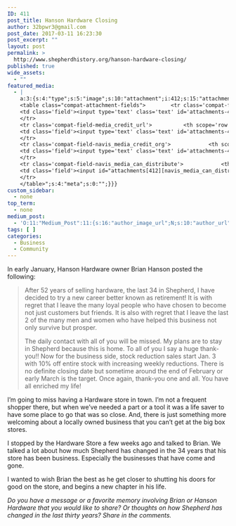 ```yaml
---
ID: 411
post_title: Hanson Hardware Closing
author: 32bpwr3@gmail.com
post_date: 2017-03-11 16:23:30
post_excerpt: ""
layout: post
permalink: >
  http://www.shepherdhistory.org/hanson-hardware-closing/
published: true
wide_assets:
  - ""
featured_media:
  - |
    a:3:{s:4:"type";s:5:"image";s:10:"attachment";i:412;s:15:"attachment_data";a:33:{s:2:"id";i:412;s:5:"title";s:8:"100_0997";s:8:"filename";s:12:"100_0997.jpg";s:3:"url";s:70:"http://www.shepherdhistory.org/wp-content/uploads/2017/03/100_0997.jpg";s:4:"link";s:49:"http://www.shepherdhistory.org/?attachment_id=412";s:3:"alt";s:0:"";s:6:"author";s:1:"1";s:11:"description";s:0:"";s:7:"caption";s:0:"";s:4:"name";s:8:"100_0997";s:6:"status";s:7:"inherit";s:10:"uploadedTo";i:411;s:4:"date";i:1489249371000;s:8:"modified";i:1489249371000;s:9:"menuOrder";i:0;s:4:"mime";s:10:"image/jpeg";s:4:"type";s:5:"image";s:7:"subtype";s:4:"jpeg";s:4:"icon";s:67:"http://www.shepherdhistory.org/wp-includes/images/media/default.png";s:13:"dateFormatted";s:14:"March 11, 2017";s:6:"nonces";a:3:{s:6:"update";s:10:"8351220d65";s:6:"delete";s:10:"f35157998d";s:4:"edit";s:10:"d86d96eca8";}s:8:"editLink";s:69:"http://www.shepherdhistory.org/wp-admin/post.php?post=412&action=edit";s:4:"meta";b:0;s:10:"authorName";s:17:"32bpwr3@gmail.com";s:14:"uploadedToLink";s:69:"http://www.shepherdhistory.org/wp-admin/post.php?post=411&action=edit";s:15:"uploadedToTitle";s:23:"Hanson Hardware Closing";s:15:"filesizeInBytes";i:1629683;s:21:"filesizeHumanReadable";s:4:"2 MB";s:6:"height";i:2448;s:5:"width";i:3264;s:11:"orientation";s:9:"landscape";s:5:"sizes";a:4:{s:9:"thumbnail";a:4:{s:6:"height";i:140;s:5:"width";i:140;s:3:"url";s:78:"http://www.shepherdhistory.org/wp-content/uploads/2017/03/100_0997-140x140.jpg";s:11:"orientation";s:9:"landscape";}s:6:"medium";a:4:{s:6:"height";i:252;s:5:"width";i:336;s:3:"url";s:78:"http://www.shepherdhistory.org/wp-content/uploads/2017/03/100_0997-336x252.jpg";s:11:"orientation";s:9:"landscape";}s:5:"large";a:4:{s:6:"height";i:578;s:5:"width";i:771;s:3:"url";s:78:"http://www.shepherdhistory.org/wp-content/uploads/2017/03/100_0997-771x578.jpg";s:11:"orientation";s:9:"landscape";}s:4:"full";a:4:{s:3:"url";s:70:"http://www.shepherdhistory.org/wp-content/uploads/2017/03/100_0997.jpg";s:6:"height";i:2448;s:5:"width";i:3264;s:11:"orientation";s:9:"landscape";}}s:6:"compat";a:2:{s:4:"item";s:1710:"<input type="hidden" name="attachments[412][menu_order]" value="0" /><p class="media-types media-types-required-info">Required fields are marked <span class="required">*</span></p>
    <table class="compat-attachment-fields">		<tr class='compat-field-media_credit'>			<th scope='row' class='label'><label for='attachments-412-media_credit'><span class='alignleft'>Credit</span><br class='clear' /></label></th>
    <td class='field'><input type='text' class='text' id='attachments-412-media_credit' name='attachments[412][media_credit]' value=''  /></td>
    </tr>
    <tr class='compat-field-media_credit_url'>			<th scope='row' class='label'><label for='attachments-412-media_credit_url'><span class='alignleft'>Credit URL</span><br class='clear' /></label></th>
    <td class='field'><input type='text' class='text' id='attachments-412-media_credit_url' name='attachments[412][media_credit_url]' value=''  /></td>
    </tr>
    <tr class='compat-field-navis_media_credit_org'>			<th scope='row' class='label'><label for='attachments-412-navis_media_credit_org'><span class='alignleft'>Organization</span><br class='clear' /></label></th>
    <td class='field'><input type='text' class='text' id='attachments-412-navis_media_credit_org' name='attachments[412][navis_media_credit_org]' value=''  /></td>
    </tr>
    <tr class='compat-field-navis_media_can_distribute'>			<th scope='row' class='label'><label for='attachments-412-navis_media_can_distribute'><span class='alignleft'>Can<br />distribute?</span><br class='clear' /></label></th>
    <td class='field'><input id="attachments[412][navis_media_can_distribute]" name="attachments[412][navis_media_can_distribute]" type="checkbox" value="1"  /></td>
    </tr>
    </table>";s:4:"meta";s:0:"";}}}
custom_sidebar:
  - none
top_term:
  - none
medium_post:
  - 'O:11:"Medium_Post":11:{s:16:"author_image_url";N;s:10:"author_url";N;s:11:"byline_name";N;s:12:"byline_email";N;s:10:"cross_link";s:2:"no";s:2:"id";N;s:21:"follower_notification";s:3:"yes";s:7:"license";s:19:"all-rights-reserved";s:14:"publication_id";s:12:"881fb60cdbf3";s:6:"status";s:4:"none";s:3:"url";N;}'
tags: [ ]
categories:
  - Business
  - Community
---
```

In early January, Hanson Hardware owner Brian Hanson posted the following:
<blockquote>After 52 years of selling hardware, the last 34 in Shepherd, I have decided to try a new career better known as retirement! It is with regret that I leave the many loyal people who have chosen to become not just customers but friends. It is also with regret that I leave the last 2 of the many men and women who have helped this business not only survive but prosper.

The daily contact with all of you will be missed. My plans are to stay in Shepherd because this is home. To all of you I say a huge thank-you!! Now for the business side, stock reduction sales start Jan. 3 with 10% off entire stock with increasing weekly reductions. There is no definite closing date but sometime around the end of February or early March is the target. Once again, thank-you one and all. You have all enriched my life!</blockquote>
I’m going to miss having a Hardware store in town. I’m not a frequent shopper there, but when we’ve needed a part or a tool it was a life saver to have some place to go that was so close. And, there is just something more welcoming about a locally owned business that you can’t get at the big box stores.

I stopped by the Hardware Store a few weeks ago and talked to Brian. We talked a lot about how much Shepherd has changed in the 34 years that his store has been business. Especially the businesses that have come and gone.

I wanted to wish Brian the best as he get closer to shutting his doors for good on the store, and begins a new chapter in his life.

<em>Do you have a message or a favorite memory involving Brian or Hanson Hardware that you would like to share? Or thoughts on how Shepherd has changed in the last thirty years? Share in the comments.</em>